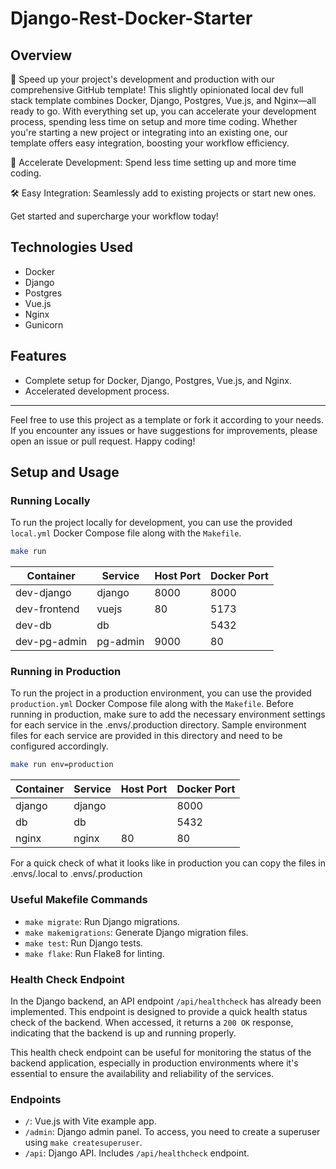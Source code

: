 # Django-Rest-Docker-Starter

## Overview

🚀 Speed up your project's development and production with our comprehensive GitHub template! This slightly opinionated local dev full stack template combines Docker, Django, Postgres, Vue.js, and Nginx—all ready to go. With everything set up, you can accelerate your development process, spending less time on setup and more time coding. Whether you're starting a new project or integrating into an existing one, our template offers easy integration, boosting your workflow efficiency.

💼 Accelerate Development: Spend less time setting up and more time coding.

🛠️ Easy Integration: Seamlessly add to existing projects or start new ones.

Get started and supercharge your workflow today!

## Technologies Used

- Docker
- Django
- Postgres
- Vue.js
- Nginx
- Gunicorn

## Features

- Complete setup for Docker, Django, Postgres, Vue.js, and Nginx.
- Accelerated development process.

---

Feel free to use this project as a template or fork it according to your needs. If you encounter any issues or have suggestions for improvements, please open an issue or pull request. Happy coding!

## Setup and Usage

### Running Locally

To run the project locally for development, you can use the provided `local.yml` Docker Compose file along with the `Makefile`.

```bash
make run
```

| Container  | Service | Host Port | Docker Port |
| ---------- | ------- | --------- | ----------- |
| dev-django | django  | 8000      | 8000        |
| dev-frontend  | vuejs   | 80      | 5173        |
| dev-db     | db      |       | 5432        |
| dev-pg-admin     | pg-admin      | 9000      | 80        |

### Running in Production

To run the project in a production environment, you can use the provided `production.yml` Docker Compose file along with the `Makefile`.
Before running in production, make sure to add the necessary environment settings for each service in the .envs/.production directory. Sample environment files for each service are provided in this directory and need to be configured accordingly.

```bash
make run env=production
```

| Container  | Service | Host Port | Docker Port |
| ---------- | ------- | --------- | ----------- |
| django     | django  |           | 8000        |
| db         | db      |           | 5432        |
| nginx      | nginx   | 80        | 80          |

For a quick check of what it looks like in production you can copy the files in .envs/.local to .envs/.production

### Useful Makefile Commands

- `make migrate`: Run Django migrations.
- `make makemigrations`: Generate Django migration files.
- `make test`: Run Django tests.
- `make flake`: Run Flake8 for linting.

### Health Check Endpoint

In the Django backend, an API endpoint `/api/healthcheck` has already been implemented. This endpoint is designed to provide a quick health status check of the backend. When accessed, it returns a `200 OK` response, indicating that the backend is up and running properly.

This health check endpoint can be useful for monitoring the status of the backend application, especially in production environments where it's essential to ensure the availability and reliability of the services.

### Endpoints

- `/`: Vue.js with Vite example app.
- `/admin`: Django admin panel. To access, you need to create a superuser using `make createsuperuser`.
- `/api`: Django API. Includes `/api/healthcheck` endpoint.


